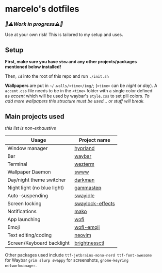 # marcelo's dotfiles
### _🚧⚠️Work in progress⚠️🚧_
Use at your own risk! This is tailored to my setup and uses.

## Setup
**First, make sure you have `stow` and any other projects/packages
mentioned below installed!**

Then, `cd` into the root of this repo and run `./init.sh`

**Wallpapers** are put in `~/.walls/<time>/img/`; (`<time>`
can be _night_ or _day_). A `accent.css` file needs to be in the
`<time>` folder with a single color defined as _accent_ which
will be used by waybar's `style.css` to set pill colors. _To
add more wallpapers this structure must be used... or stuff
will break._

## Main projects used
_this list is non-exhaustive_

| Usage | Project name |
| --- | --- |
| Window manager | [hyprland] |
| Bar | [waybar] |
| Terminal | [wezterm]
| Wallpaper Daemon | [swww] |
| Day/night theme switcher | [darkman] |
| Night light (no blue light) | [gammastep] |
| Auto-suspending | [swayidle] |
| Screen locking | [swaylock-effects] |
| Notifications | [mako] |
| App launching | [wofi] |
| Emoji | [wofi-emoji] |
| Text editing/coding | [neovim] |
| Screen/Keyboard backlight | [brightnessctl] |

Other packages used include `ttf-jetbrains-mono-nerd
ttf-font-awesome` for Waybar `grim slurp swappy` for screenshots,
`gnome-keyring networkmanager`.

[hyprland]: https://hyprland.org/
[waybar]: https://github.com/Alexays/Waybar
[wezterm]: https://wezfurlong.org/wezterm/
[swww]: https://github.com/Horus645/swww
[darkman]: https://gitlab.com/whynothugo/darkman
[gammastep]: https://gitlab.com/chinstrap/gammastep
[swayidle]: https://github.com/swaywm/swayidle
[swaylock-effects]: https://github.com/mortie/swaylock-effects
[mako]: https://github.com/emersion/mako
[wofi]: https://hg.sr.ht/~scoopta/wofi
[wofi-emoji]: https://github.com/Zeioth/wofi-emoji
[neovim]: https://neovim.io/
[brightnessctl]: https://github.com/Hummer12007/brightnessctl
